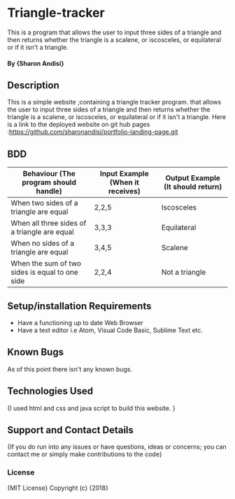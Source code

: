 # Triangle-tracker
This is a program that allows the user to input three sides of a triangle and then returns whether the triangle is a scalene, or iscosceles, or equilateral or if it isn't a triangle.
#### By **{Sharon Andisi}**
## Description
This is a simple website ;containing a triangle tracker program. that allows the user to input three sides of a triangle and then returns whether the triangle is a scalene, or iscosceles, or equilateral or if it isn't a triangle. Here is a link to the deployed website on git hub pages :https://github.com/sharonandisi/portfolio-landing-page.git 
## BDD
Behaviour (The program should handle)| Input Example (When it receives) | Output Example (It should return)
----------------------------------| ------------- | -------------
When two sides of a triangle are equal | 2,2,5| Iscosceles
When all three sides of a triangle are equal | 3,3,3 | Equilateral
When no sides of a triangle are equal | 3,4,5 | Scalene
When the sum of two sides is equal to one side | 2,2,4 | Not a triangle
##  Setup/installation Requirements
* Have a functioning up to date Web Browser
* Have a text editor i.e Atom, Visual Code Basic, Sublime Text etc.
## Known Bugs
As of this point there isn't any known bugs. 
## Technologies Used
{I used html and css and java script to build this website. }
## Support and Contact Details
{If you do run into any issues or have questions, ideas or concerns; you can contact me or simply make contributions to the code}
### License
{MIT License}
Copyright (c) {2018} 

